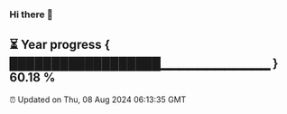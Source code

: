 ### Hi there 👋
⏳ Year progress { ██████████████████▁▁▁▁▁▁▁▁▁▁▁▁ } 60.18 %
---
⏰ Updated on Thu, 08 Aug 2024 06:13:35 GMT

